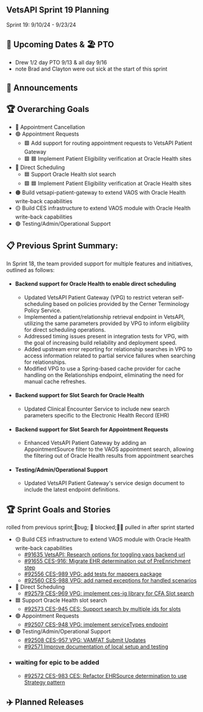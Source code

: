 ## VetsAPI Sprint 19 Planning
Sprint 19: 9/10/24 -  9/23/24

## 📅 Upcoming Dates  & 🏖️ PTO
* Drew 1/2 day PTO 9/13 & all day 9/16
* note Brad and Clayton were out sick at the start of this sprint

## 📣 Announcements

## 🏆 Overarching Goals
* 🔴 Appointment Cancellation
* 🟢 Appointment Requests
  * 🟩 Add support for routing appointment requests to VetsAPI Patient Gateway
  * 🟩 🟦 Implement Patient Eligibility verification at Oracle Health sites 
* 🔵 Direct Scheduling
  * 🟦 Support Oracle Health slot search
  *  🟩 🟦 Implement Patient Eligibility verification at Oracle Health sites
* 🟠 Build vetsapi-patient-gateway to extend VAOS with Oracle Health write-back capabilities
* 🟡 Build CES infrastructure to extend VAOS module with Oracle Health write-back capabilities
* 🟣 Testing/Admin/Operational Support
 
## 📋 Previous Sprint Summary:
In Sprint 18, the team provided support for multiple features and initiatives, outlined as follows:  
* #### Backend support for Oracle Health to enable direct scheduling
  *  Updated VetsAPI Patient Gateway (VPG) to restrict veteran self-scheduling based on policies provided by the Cerner Terminology Policy Service.
  *  Implemented a patient/relationship retrieval endpoint in VetsAPI, utilizing the same parameters provided by VPG to inform eligibility for direct scheduling operations.
  *  Addressed timing issues present in integration tests for VPG, with the goal of increasing build reliability and deployment speed.
  *  Added upstream error reporting for relationship searches in VPG to access information related to partial service failures when searching for relationships.
  *  Modified VPG to use a Spring-based cache provider for cache handling on the Relationships endpoint, eliminating the need for manual cache refreshes.

* #### Backend support for Slot Search for Oracle Health 
   * Updated Clinical Encounter Service to include new search parameters specific to the Electronic Health Record (EHR)
* #### Backend support for Slot Search for Appointment Requests
   * Enhanced VetsAPI Patient Gateway by adding an AppointmentSource filter to the VAOS appointment search, allowing the filtering out of Oracle Health results from appointment searches
* #### Testing/Admin/Operational Support
  * Updated VetsAPI Patient Gateway's service design document to include the latest endpoint definitions.
 
## 🏆 Sprint Goals and Stories
 rolled from previous sprint;🐞bug; 🚫 blocked;🧗‍♀️ pulled in after sprint started 
* 🟡 Build CES infrastructure to extend VAOS module with Oracle Health write-back capabilities
   * [#91635 VetsAPI: Research options for toggling vaos backend url](https://app.zenhub.com/workspaces/appointments-oracle-health-integration-65a6e99ea522640e4d09393b/issues/gh/department-of-veterans-affairs/va.gov-team/91635)
   * [#91655 CES-916: Migrate EHR determination out of PreEnrichment step](https://app.zenhub.com/workspaces/appointments-oracle-health-integration-65a6e99ea522640e4d09393b/issues/gh/department-of-veterans-affairs/va.gov-team/91655)
   * [#92556 CES-989 VPG: add tests for mappers package](https://app.zenhub.com/workspaces/appointments-oracle-health-integration-65a6e99ea522640e4d09393b/issues/gh/department-of-veterans-affairs/va.gov-team/92556)
   * [#92560 CES-988 VPG: add named exceptions for handled scenarios](https://app.zenhub.com/workspaces/appointments-oracle-health-integration-65a6e99ea522640e4d09393b/issues/gh/department-of-veterans-affairs/va.gov-team/92560)
* 🔵 Direct Scheduling
   * [#92579 CES-969 VPG: implement ces-ig library for CFA Slot search](https://app.zenhub.com/workspaces/appointments-oracle-health-integration-65a6e99ea522640e4d09393b/issues/gh/department-of-veterans-affairs/va.gov-team/92579)
* 🟦 Support Oracle Health slot search
    * [#92573 CES-945 CES: Support search by multiple ids for slots](https://app.zenhub.com/workspaces/appointments-oracle-health-integration-65a6e99ea522640e4d09393b/issues/gh/department-of-veterans-affairs/va.gov-team/92573)
* 🟢 Appointment Requests
   * [#92507 CES-948 VPG: implement serviceTypes endpoint](https://app.zenhub.com/workspaces/appointments-oracle-health-integration-65a6e99ea522640e4d09393b/issues/gh/department-of-veterans-affairs/va.gov-team/92507)
* 🟣 Testing/Admin/Operational Support
   * [#92508 CES-957 VPG: VAMFAT Submit Updates](https://app.zenhub.com/workspaces/appointments-oracle-health-integration-65a6e99ea522640e4d09393b/issues/gh/department-of-veterans-affairs/va.gov-team/92508)
   * [#92571 Improve documentation of local setup and testing](https://app.zenhub.com/workspaces/appointments-oracle-health-integration-65a6e99ea522640e4d09393b/issues/gh/department-of-veterans-affairs/va.gov-team/92571)
* ### waiting for epic to be added
   * [#92572 CES-983 CES: Refactor EHRSource determination to use Strategy pattern](https://app.zenhub.com/workspaces/appointments-oracle-health-integration-65a6e99ea522640e4d09393b/issues/gh/department-of-veterans-affairs/va.gov-team/92572)

 
 
   
## ✈️ Planned Releases
